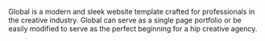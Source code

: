 Global is a modern and sleek website template crafted for professionals in the creative industry. Global can serve as a single page portfolio or be easily modified to serve as the perfect beginning for a hip creative agency.